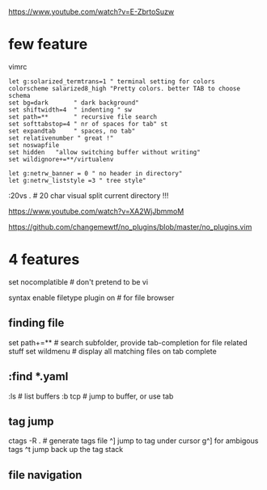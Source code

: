 
https://www.youtube.com/watch?v=E-ZbrtoSuzw
# few feature

vimrc
~~~
let g:solarized_termtrans=1 " terminal setting for colors
colorscheme salarized8_high "Pretty colors. better TAB to choose schema 
set bg=dark       " dark background"
set shiftwidth=4  " indenting " sw
set path=**       " recursive file search
set softtabstop=4 " nr of spaces for tab" st
set expandtab     " spaces, no tab"
set relativenumber " great !"
set noswapfile
set hidden   "allow switching buffer without writing"
set wildignore+=**/virtualenv

let g:netrw_banner = 0 " no header in directory"
let g:netrw_liststyle =3 " tree style"

~~~

:20vs .   # 20 char visual split current directory !!!

https://www.youtube.com/watch?v=XA2WjJbmmoM

https://github.com/changemewtf/no_plugins/blob/master/no_plugins.vim

# 4 features

set nocomplatible # don't pretend to be vi

syntax enable
filetype plugin on  # for file browser


## finding file

set path+=**    # search subfolder, provide tab-completion for file related stuff
set wildmenu    # display all matching files on tab complete

:find *.yaml 
-
:ls      # list buffers
:b tcp   # jump to buffer, or use tab

## tag jump

ctags -R .  # generate tags file
^]   jump to tag under cursor
g^]  for ambigous tags
^t   jump back up the tag stack


## file navigation


